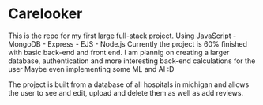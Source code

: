 # Carelooker
This is the repo for my first large full-stack project. Using JavaScript - MongoDB - Express - EJS - Node.js
Currently the project is 60% finished with basic back-end and front end. 
I am plannig on creating a larger database, authentication and more interesting back-end calculations for the user
Maybe even implementing some ML and AI :D

The project is built from a database of all hospitals in michigan and allows the user to see and edit, upload and delete them as well as add reviews.
